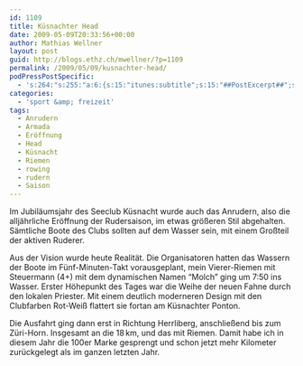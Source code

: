 ```yaml
---
id: 1109
title: Küsnachter Head
date: 2009-05-09T20:33:56+00:00
author: Mathias Wellner
layout: post
guid: http://blogs.ethz.ch/mwellner/?p=1109
permalink: /2009/05/09/kusnachter-head/
podPressPostSpecific:
  - 's:264:"s:255:"a:6:{s:15:"itunes:subtitle";s:15:"##PostExcerpt##";s:14:"itunes:summary";s:15:"##PostExcerpt##";s:15:"itunes:keywords";s:17:"##WordPressCats##";s:13:"itunes:author";s:10:"##Global##";s:15:"itunes:explicit";s:7:"Default";s:12:"itunes:block";s:7:"Default";}";";'
categories:
  - 'sport &amp; freizeit'
tags:
  - Anrudern
  - Armada
  - Eröffnung
  - Head
  - Küsnacht
  - Riemen
  - rowing
  - rudern
  - Saison
---
```

Im Jubiläumsjahr des Seeclub Küsnacht wurde auch das Anrudern, also die alljährliche Eröffnung der Rudersaison, im etwas größeren Stil abgehalten. Sämtliche Boote des Clubs sollten auf dem Wasser sein, mit einem Großteil der aktiven Ruderer.

Aus der Vision wurde heute Realität. Die Organisatoren hatten das Wassern der Boote im Fünf-Minuten-Takt vorausgeplant, mein Vierer-Riemen mit Steuermann (4+) mit dem dynamischen Namen &#8220;Molch&#8221; ging um 7:50 ins Wasser. Erster Höhepunkt des Tages war die Weihe der neuen Fahne durch den lokalen Priester. Mit einem deutlich moderneren Design mit den Clubfarben Rot-Weiß flattert sie fortan am Küsnachter Ponton.

Die Ausfahrt ging dann erst in Richtung Herrliberg, anschließend bis zum Züri-Horn. Insgesamt an die 18&thinsp;km, und das mit Riemen. Damit habe ich in diesem Jahr die 100er Marke gesprengt und schon jetzt mehr Kilometer zurückgelegt als im ganzen letzten Jahr.